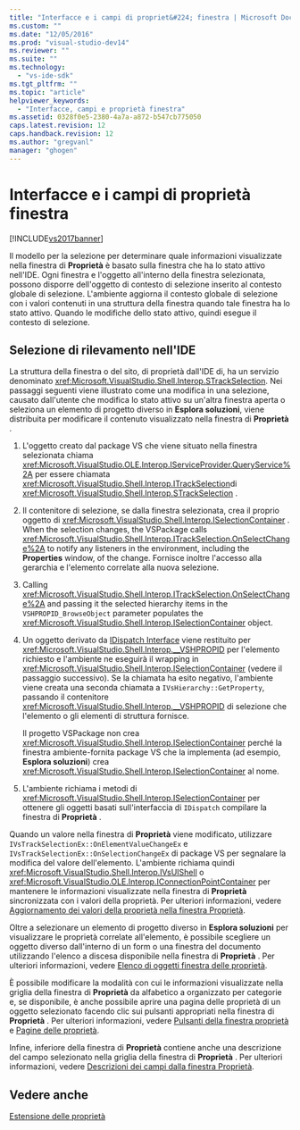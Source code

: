 ```yaml
---
title: "Interfacce e i campi di propriet&#224; finestra | Microsoft Docs"
ms.custom: ""
ms.date: "12/05/2016"
ms.prod: "visual-studio-dev14"
ms.reviewer: ""
ms.suite: ""
ms.technology: 
  - "vs-ide-sdk"
ms.tgt_pltfrm: ""
ms.topic: "article"
helpviewer_keywords: 
  - "Interfacce, campi e proprietà finestra"
ms.assetid: 0328f0e5-2380-4a7a-a872-b547cb775050
caps.latest.revision: 12
caps.handback.revision: 12
ms.author: "gregvanl"
manager: "ghogen"
---
```

# Interfacce e i campi di propriet&#224; finestra
[!INCLUDE[vs2017banner](../../code-quality/includes/vs2017banner.md)]

Il modello per la selezione per determinare quale informazioni visualizzate nella finestra di **Proprietà** è basato sulla finestra che ha lo stato attivo nell'IDE.  Ogni finestra e l'oggetto all'interno della finestra selezionata, possono disporre dell'oggetto di contesto di selezione inserito al contesto globale di selezione.  L'ambiente aggiorna il contesto globale di selezione con i valori contenuti in una struttura della finestra quando tale finestra ha lo stato attivo.  Quando le modifiche dello stato attivo, quindi esegue il contesto di selezione.  
  
## Selezione di rilevamento nell'IDE  
 La struttura della finestra o del sito, di proprietà dall'IDE di, ha un servizio denominato <xref:Microsoft.VisualStudio.Shell.Interop.STrackSelection>.  Nei passaggi seguenti viene illustrato come una modifica in una selezione, causato dall'utente che modifica lo stato attivo su un'altra finestra aperta o seleziona un elemento di progetto diverso in **Esplora soluzioni**, viene distribuita per modificare il contenuto visualizzato nella finestra di **Proprietà** .  
  
1.  L'oggetto creato dal package VS che viene situato nella finestra selezionata chiama <xref:Microsoft.VisualStudio.OLE.Interop.IServiceProvider.QueryService%2A> per essere chiamata <xref:Microsoft.VisualStudio.Shell.Interop.ITrackSelection>di <xref:Microsoft.VisualStudio.Shell.Interop.STrackSelection> .  
  
2.  Il contenitore di selezione, se dalla finestra selezionata, crea il proprio oggetto di <xref:Microsoft.VisualStudio.Shell.Interop.ISelectionContainer> .  When the selection changes, the VSPackage calls <xref:Microsoft.VisualStudio.Shell.Interop.ITrackSelection.OnSelectChange%2A> to notify any listeners in the environment, including the **Properties** window, of the change.  Fornisce inoltre l'accesso alla gerarchia e l'elemento correlate alla nuova selezione.  
  
3.  Calling <xref:Microsoft.VisualStudio.Shell.Interop.ITrackSelection.OnSelectChange%2A> and passing it the selected hierarchy items in the `VSHPROPID_BrowseObject` parameter populates the <xref:Microsoft.VisualStudio.Shell.Interop.ISelectionContainer> object.  
  
4.  Un oggetto derivato da [IDispatch Interface](http://msdn.microsoft.com/it-it/ebbff4bc-36b2-4861-9efa-ffa45e013eb5) viene restituito per <xref:Microsoft.VisualStudio.Shell.Interop.__VSHPROPID> per l'elemento richiesto e l'ambiente ne eseguirà il wrapping in <xref:Microsoft.VisualStudio.Shell.Interop.ISelectionContainer> \(vedere il passaggio successivo\).  Se la chiamata ha esito negativo, l'ambiente viene creata una seconda chiamata a `IVsHierarchy::GetProperty`, passando il contenitore <xref:Microsoft.VisualStudio.Shell.Interop.__VSHPROPID> di selezione che l'elemento o gli elementi di struttura fornisce.  
  
     Il progetto VSPackage non crea <xref:Microsoft.VisualStudio.Shell.Interop.ISelectionContainer> perché la finestra ambiente\-fornita package VS che la implementa \(ad esempio, **Esplora soluzioni**\) crea <xref:Microsoft.VisualStudio.Shell.Interop.ISelectionContainer> al nome.  
  
5.  L'ambiente richiama i metodi di <xref:Microsoft.VisualStudio.Shell.Interop.ISelectionContainer> per ottenere gli oggetti basati sull'interfaccia di `IDispatch` compilare la finestra di **Proprietà** .  
  
 Quando un valore nella finestra di **Proprietà** viene modificato, utilizzare `IVsTrackSelectionEx::OnElementValueChangeEx` e `IVsTrackSelectionEx::OnSelectionChangeEx` di package VS per segnalare la modifica del valore dell'elemento.  L'ambiente richiama quindi <xref:Microsoft.VisualStudio.Shell.Interop.IVsUIShell> o <xref:Microsoft.VisualStudio.OLE.Interop.IConnectionPointContainer> per mantenere le informazioni visualizzate nella finestra di **Proprietà** sincronizzata con i valori della proprietà.  Per ulteriori informazioni, vedere [Aggiornamento dei valori della proprietà nella finestra Proprietà](../../misc/updating-property-values-in-the-properties-window.md).  
  
 Oltre a selezionare un elemento di progetto diverso in **Esplora soluzioni** per visualizzare le proprietà correlate all'elemento, è possibile scegliere un oggetto diverso dall'interno di un form o una finestra del documento utilizzando l'elenco a discesa disponibile nella finestra di **Proprietà** .  Per ulteriori informazioni, vedere [Elenco di oggetti finestra delle proprietà](../../extensibility/internals/properties-window-object-list.md).  
  
 È possibile modificare la modalità con cui le informazioni visualizzate nella griglia della finestra di **Proprietà** da alfabetico a organizzato per categorie e, se disponibile, è anche possibile aprire una pagina delle proprietà di un oggetto selezionato facendo clic sui pulsanti appropriati nella finestra di **Proprietà** .  Per ulteriori informazioni, vedere [Pulsanti della finestra proprietà](../../extensibility/internals/properties-window-buttons.md) e [Pagine delle proprietà](../../extensibility/internals/property-pages.md).  
  
 Infine, inferiore della finestra di **Proprietà** contiene anche una descrizione del campo selezionato nella griglia della finestra di **Proprietà** .  Per ulteriori informazioni, vedere [Descrizioni dei campi dalla finestra Proprietà](../../misc/getting-field-descriptions-from-the-properties-window.md).  
  
## Vedere anche  
 [Estensione delle proprietà](../../extensibility/internals/extending-properties.md)